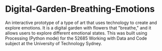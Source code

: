 # Digital-Garden-Breathing-Emotions
An interactive prototype of a type of art that uses technology to create and explore emotions. It is a digital garden with flowers that "breathe," and it allows users to explore different emotional states. This was built using Processing (Python mode) for the 52685 Working with Data and Code subject at the University of Technology Sydney.
